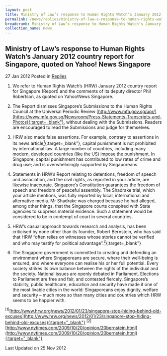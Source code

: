 ```yaml
---
layout: post
title: Ministry of Law’s response to Human Rights Watch’s January 2012 country report for Singapore, quoted on Yahoo! News Singapore
permalink: /news/replies/ministry-of-law-s-response-to-human-rights-watch-s-january-2012-country-report-for-singapore/
breadcrumb: Ministry of Law’s response to Human Rights Watch’s January 2012 country report for Singapore, quoted on Yahoo! News Singapore
collection_name: news
---
```


Ministry of Law’s response to Human Rights Watch’s January 2012 country report for Singapore, quoted on Yahoo! News Singapore
---

27 Jan 2012 Posted in [Replies](/news/replies)

1. We refer to Human Rights Watch’s (HRW) January 2012 country report for Singapore (Report) and the comments of its deputy director Phil Robertson, as quoted on Yahoo!News Singapore.

2. The Report dismisses Singapore’s Submissions to the Human Rights Council at the Universal Periodic Review [http://www.mfa.gov.sg/upr/](https://www.mfa.gov.sg/Newsroom/Press-Statements-Transcripts-and-Photos){:target=_blank"}, without dealing with the Submissions. Readers are encouraged to read the Submissions and judge for themselves.

3. HRW also made false assertions. For example, contrary to assertions in its news article[<sup>1</sup>](https://www.hrw.org/news/2012/01/23/singapore-stop-hiding-behind-old-excuses){:target=_blank"}, capital punishment is not prohibited by international law. A large number of countries, including many modern, developed countries (like the US) impose the punishment. In Singapore, capital punishment has contributed to low rates of crime and drug use; and is overwhelmingly supported by Singaporeans.

4. Statements in HRW’s Report relating to detentions, freedom of speech and association, and the civil rights, as reported in your article, are likewise inaccurate. Singapore’s Constitution guarantees the freedom of speech and freedom of peaceful assembly. The Shadrake trial, which your article mentions, was fully reported by local, international and alternative media. Mr Shadrake was charged because he had alleged, among other things, that the Singapore courts conspired with State agencies to suppress material evidence. Such a statement would be considered to be in contempt of court in several countries.

5. HRW’s casual approach towards research and analysis, has been criticised by none other than its founder, Robert Bernstein, who has said that HRW “often relies on witnesses whose stories cannot be verified and who may testify for political advantage”.[<sup>2</sup>](https://www.nytimes.com/2009/10/20/opinion/20bernstein.html){:target=_blank"}  

6. The Singapore government is committed to creating and defending an environment where Singaporeans are secure, where their well-being is ensured, and where everyone can realise his or her full potential. Every society strikes its own balance between the rights of the individual and the society.  National issues are openly debated in Parliament. Elections to Parliament are free and fair, and contested fiercely. Singapore’s stability, public healthcare, education and security have made it one of the most livable cities in the world: Singaporeans enjoy dignity, welfare and security – much more so than many cities and countries which HRW seems to be happier with.

<sup>[1]</sup>[http://www.hrw.org/news/2012/01/23/singapore-stop-hiding-behind-old-excuses](http://www.hrw.org/news/2012/01/23/singapore-stop-hiding-behind-old-excuses){:target="_blank"}
<sup>[2]</sup>[http://www.nytimes.com/2009/10/20/opinion/20bernstein.html](http://www.nytimes.com/2009/10/20/opinion/20bernstein.html){:target="_blank"}

<p class="right-side-updated">
  Last Updated on 25 Nov 2012
</p>
